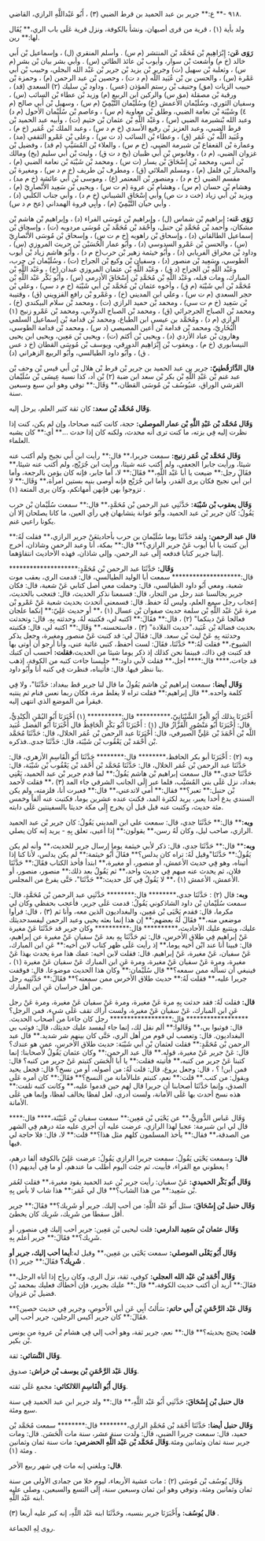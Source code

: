 ٩١٨ -** ع:** جرير بن عبد الحميد بن قرط الضبي (٣) ، أَبُو عَبْداللَّهِ الرازي، القاضي.

ولد بأية (١) ، قرية من قرى أصبهان، ونشأ بالكوفة، ونزل قرية عَلَى باب الري،** يُقَال لها:** رين.

**رَوَى عَن:** إِبْرَاهِيم بْن مُحَمَّد بْن المنتشر (م س) . وأسلم المنقري (ل) ، وإسماعيل بْن أَبي خالد (خ م) وأشعث بْن سوار، وأيوب بْن عائذ الطائي (س) . وأبي بشر بيان بْن بشر (م س) ، وثعلبة بْن سهيل (ت) وجرير بْن يزيد بْن جرير بْن عَبْد الله البجلي، وحبيب بْن أَبي عَمْرة (س) ، والحسن بن بْن عُبَيد اللَّه (م د ت) ، وحصين بْن عبد الرحمن (م) ، وحمزة بْن حبيب الزيات (مق) وحنيف بْن رستم المؤذن (عس) . وداود بْن سليك (٢) السعدي (قد) ، ورقبة بْن مصقلة (مق س) والركين ابن الربيع (م) وزيد بْن عطاء بْن السائب (س) ، وسفيان الثوري، وسُلَيْمان الأعمش (ع) وسُلَيْمان التَّيْمِيّ (م س) ، وسهيل بْن أَبي صالح (م ٤) وشَيْبَة بْن نعامة الضبي، وطلق بْن معاوية (م س) ، وعاصم بْن سُلَيْمان الأحول (م د) وعبد الله بْنشبرمة الضبي (س) ، وعَبْد اللَّهِ بْن عثمان بْن خثيم (ت) ، وأبيه عبد الحميد بْن قرط الضبي، وعبد العزيز بْن رفيع الأسدي (خ م د س) ، وعبد الملك بْن عُمَير (خ م) ، وعُبَيد اللَّه بْن عُمَر (ق) ، وعطاء بْن السائب (د ت س) ، وعلى بْن عَمْرو الثقفي (مد) ، وعمارة بْن القعقاع بْن شبرمة الضبي، (خ م س) ، والعلاء بْن المُسَيَّب (م قد) ، وفضيل بْن غزوان الضبي، (م د) ، وقابوس بْن أَبي ظبيان (بخ د ت ق) ، وليث بْن أَبي سليم (بخ) ومالك بْن أنس، ومحمد بْن إِسْحَاقَ بْن يسار (ت س) ، ومحمد بْن شَيْبَة بْن نعامة الضبي (م) ، والمختار بْن فلفل (م) ، ومسلم الملائي (ق) ، ومطرف بْن طريف (خ م د س) ، ومغيرة بْن مقسم الضبي (خ م د) ، ومنصور بْن المعتمر (ع) ، وموسى بْن أَبي عائشة (خ م مد) ، وهشام بْن حسان (م س) ، وهشام بْن عروة (م ت س) ، ويحيى بْن سَعِيد الأَنْصارِيّ (م) ، ويزيد بْن أَبي زياد (خت د ت ص) وأبي إِسْحَاق الشيباني (خ م د) ، وأبي جناب الكلبي (د) ، وأبي حيان التَّيْمِيّ (م) ، وأَبِي فروة الهمداني (عخ م د س) .

**رَوَى عَنه:** إبراهيم بْن شماس (ل) ، وإبراهيم بْن مُوسَى الفراء (د) ، وإبراهيم بْن هاشم بْن مشكان، وأحمد بْن مُحَمَّدِ بْن حنبل، وأَحْمَد بْن مُحَمَّد بْن مُوسَى مردويه (ت) ، وإسحاق بْن إسماعيل الطالقاني (د) ، وإسحاق بْن راهويه (خ م ت س) ، وإسحاق بْن مُوسَى الأَنْصارِيّ (س) ، والحسن بْن عَمْرو السدوسي (د) ، وأَبُو عمار الْحُسَيْن بْن حريث المروزي (س) ، وداود بْن مخراق الفريابي (د) ، وأَبُو خيثمة زهير بْن حرب(خ م د) ، وأَبُو هاشم زياد بْن أيوب الطوسي، وسَعِيد بْن منصور (د) ، وسفيان بْن وكيع بْن الجراح (ت) ، وسُلَيْمان بْن حرب، وعَبْد اللَّهِ بْن الجراح (د ق) ، وعَبْد اللَّهِ بْن عثمان المروزي عبدان (خ) ، وعَبْد اللَّهِ بْن المبارك، ومات قبله، وعَبْد اللَّهِ بْن مُحَمَّدِ بْن إِسْحَاقَ الأدرمي (س) ، وأَبُو بَكْر عَبْد اللَّهِ بْن مُحَمَّد بْن أَبي شَيْبَة (م ق) ، وأخوه عثمان بْن مُحَمَّد بْن أَبي شَيْبَة (خ م د سي) ، وعلي بْن حجر السعدي (م ت س) ، وعلي ابن المديني (خ) ، وعَمْرو بْن رافع القزويني (ق) ، وقتيبة بْن سَعِيد (خ م ت سي) ، ومحمد بْن حميد الرازي (ت) ، ومحمد بْن سلام البيكندي (خ) ، ومحمد بْن الصباح الجرجرائي (ق) ، ومحمد بْن الصباح الدولابي، ومحمد بْن عَمْرو زنيج (١) الرازي (م د) ، ومُحَمَّد بن عيسى ابن الطباع، ومحمد بْن قدامة بْن إسماعيل السلمي الْبُخَارِيّ، ومحمد بْن قدامة بْن أعين المصيصي (د س) ، ومحمد بْن قدامة الطوسي، وهارون بْن عباد الأزدي (د) ، ويحيى بْن أكثم (ت) ، ويحيى بْن مَعِين، ويحيى ابن يحيى النيسابوري (خ م) ، ويعقوب بْن إِبْرَاهِيم الدورقي، ويوسف بْن مُوسَى القطان (خ د عس ق) ، وأَبُو داود الطيالسي، وأَبُو الربيع الزهراني (د) .

**قال الدَّارَقُطنِيّ:** جرير بن عبد الحميد بن جرير بْن قرط بْن هلال بْن أَبي قيس بْن وحف بْن عبد غنم بْن عَبْدِ اللَّهِ بْن بكر بْن سعد ابن ضبة (٢) بْن أد، كذا نسبة عِيسَى بْن سُلَيْمان القرشي الوراق، عنيُوسُف بْن مُوسَى القطان،** وَقَال:** توفي وهو ابن سبع وسبعين سنة.

**وَقَال مُحَمَّد بْن سعد:** كان ثقة كثير العلم، يرحل إليه.

**وَقَال مُحَمَّد بْن عَبْدِ اللَّهِ بْن عمار الموصلي:** حجة، كانت كتبه صحاحا، وإن لم يكن، كنت إذا نظرت إليه فِي بزته، ما كنت ترى أنه محدث، ولكنه كان إذا حدث ...** أي:** كان يشبه العلماء.

**وَقَال مُحَمَّد بْن عُمَر زنيج:** سمعت جريرا،** قال:** رأيت ابن أَبي نجيح ولم أكتب عنه شيئا، ورأيت جابرا الجعفي، ولم أكتب عنه شيئا، ورأيت ابن جُرَيْج، ولم أكتب عنه شيئا،** فقَالَ رجل:** ضيعت يا أبا عَبْد اللَّهِ،** فقَالَ:** لا، أما جابر، فإنه كان يؤمن بالرجعة، وأما ابن أَبي نجيح فكان يرى القدر، وأما ابن جُرَيْج فإنه أوصى بنيه بستين امرأة،** وَقَال:** لا تزوجوا بهن فإنهن أمهاتكم، وكان يرى المتعة (١) .

**وَقَال يعقوب بْن شَيْبَة:** حَدَّثَنِي عبد الرحمن بْن مُحَمَّدٍ،** قال:** سمعت سُلَيْمان بْن حرب يَقُولُ: كان جرير بْن عبد الحميد، وأَبُو عوانة يتشابهان فِي رأي العين، ما كانا يصلحان إلا أن يكونا راعيي غنم.

**قال عبد الرحمن:** ولقد حَدَّثَنَا يوما سُلَيْمان بن حرب بأحاديثعَنْ جرير الرازي،** فقلت لَهُ:** أين كتبت يا أبا أيوب عَنْ جرير الرازي؟** قال:** بمكة، أنا وعبد الرحمن وشاذان، أخرج إلينا جرير كتابا فدفعه إِلَى عبد الرحمن، وإلى شاذان، فهذه الأحاديث انتقاؤهما.

**وَقَال:** حَدَّثَنَا عبد الرحمن بْن مُحَمَّدٍ:******************** قال:******************** سمعت أبا الوليد الطيالسي، قال: قدمت الري، بعقب موت شعبة، ومعي أَبُو داود الطيالسي، قال: وحملت معي أصل كتابي عَنْ شعبة، قال: فكان جرير يجالسنا عند رجل من التجار، قال: فسمعنا نذكر الحديث، قال: فتعجب بالحديث، إعجاب رجل سمع العلم، وليس لَهُ حفظ. قال: فسمعني أتحدث بحديث شعبة عَنْ عَمْرو بْن مرة عَنْ عَبْد اللَّهِ بْن سلمة حديث صفوان بْن عسال (١) ،** أو حديث عَلِيّ:** إنكما علجان فعالجا عَنْ دينكما" (٢) ، قال:** فقَالَ:** اكتبه لي، فكتبته لَهُ، وحدثته بِهِ. قال: وتحدثت بحديث فضالة بْن عُبَيد،"حديث القلادة" (٣) ، فاستحسنه،** وَقَال:** اكتبه لي، قال: فكتبته وحدثته بِهِ عَنْ ليث بْن سعد. قال: فقَالَ لي: قد كتبت عَنْ منصور ومغيرة، وجعل يذكر الشيوخ،** فقلت لَهُ:** حَدَّثَنَا، فقَالَ: لست أحفظ، كتبي غائبة عني، وأنا أرجو أن أوتى بها قد كتبت فِي ذاك، فبينما نحن كذلك إذ ذكر يوما شيئا من الحديث،**فقلت:** أحسب أن كتبك قد جاءت،**** قال:**** أجل،** فقلت لأبي داود:** جليسنا جاءت كتبه من الكوفة، إذهب بنا ننظر فيها. قال: فأتيناه، فنظرت فِي كتبه أنا وأَبُو داود.

**وَقَال أيضا:** سمعت إبراهيم بْن هاشم يَقُولُ ما قال لنا جرير قط ببغداد: حَدَّثَنَا"، ولا فِي كلمة واحده.** قال إبراهيم:** فقلت تراه لا يغلط مرة، فكان ربما نعس فنام ثم ينتبه فيقرأ من الموضع الذي انتهى إليه.

أَخْبَرَنَا بذلك أَبُو الْعِزّ الشَّيْبَانِيّ،********** قال:********** (١) أَخْبَرَنَا أَبُو اليُمْنِ الْكِنْدِيُّ، قال: أَخْبَرَنَا أَبُو مَنْصُورٍ الْقَزَّازُ قال (١) : أَخْبَرَنَا أَبُو بَكْرٍ الْحَافِظُ قال أَخْبَرَنَا أَبُو الفضل عُبَيد اللَّه بْن أَحْمَدَ بْن عَلِيٍّ الصيرفي، قال: أَخْبَرَنَا عبد الرحمن بْن عُمَر الخلال، قال: حَدَّثَنَا مُحَمَّد بْن أَحْمَد بْن يَعْقُوب بْن شَيْبَة، قال: حَدَّثَنَا جدي..فذكره.

وبه (٢) : أَخْبَرَنَا أبو بكر الحافظ،******** قال:******** حَدَّثَنَا أَبُو الْقَاسِمِ الأزهري، قال: حَدَّثَنَا عبد الرحمن بْن عُمَر الخلال، قال: حَدَّثَنَا مُحَمَّد بْن أَحْمَد بْن يَعْقُوب بْن شَيْبَة، قال: حَدَّثَنَا جدي،** قال سمعت إبراهيم بْن هاشم يَقُولُ:** لما قدم جرير بْن عبد الحميد، يَعْنِي بغداد، نزل عَلَى بني المُسَيَّب، فلما عبر إِلَى الجانب الشرقي جاء المد (٣) ،** فقلت لأحمد بْن حنبل:** تعبر؟** فقال:** أمي لاتدعني،** قال:** فعبرت أنا، فلزمته، ولم يكن السندي يدع أحدا يعبر، يريد لكثرة المد، فكنت عنده عشرين يوما، فكتبت عنه ألفاً وخمس مئة حديث، وكتبت عنه قبل قبل أن يخرج إِلَى مكة حديثا بالسفينتين عَلَى دابته.

**وبه:**** قال:** حَدَّثَنَا جدي، قال: سمعت علي ابن المديني يَقُولُ: كان جرير بْن عبد الحميد الرازي، صاحب ليل، وكان لَهُ رسن،** يقولون:** إذا أعيى، تعلق بِهِ - يريد إنه كان يصلي.

**وبه:**** قال:** حَدَّثَنَا جدي، قال: ذكر لأبي خيثمة يوما إرسال جرير للحديث،** وأنه لم يكن يَقُولُ:** حَدَّثَنَا"وقيل لَهُ: تراه كان يدلس؟** فقَالَ أَبُو خيثمة:** لم يكن يدلس، لأنا كنا إذا أتيناه، وهو فِي حديث الأعمش، أو منصور، أو مغيرة،** ابتدأ فأخذ الكتاب فقَالَ:** حَدَّثَنَا فلان، ثم يحدث عنه مبهم فِي حديث واحد،** ثم يَقُولُ بعد ذلك:** منصور، منصور، أو الأعمش، الأعمش (١) ،** لا يَقُولُ فِي كل حديث:** حَدَّثَنَا"، حَتَّى يفرغ من المجلس.

**وبه:** قال (٢) : حَدَّثَنَا جدي،******** قال:******** حَدَّثَنِي عبد الرحمن بْن مُحَمَّدٍ، قال: سمعت سُلَيْمان بْن داود الشاذكوني يَقُولُ: قدمت عَلَى جرير، فأعجب بحفظي وكان لي مكرما، قال: فقدم يَحْيَى بْن مَعِين، والبغداديون الذين معه، وأنا ثم (٣) ، قال: فرأوا موضعي منه،** فقَالَ لَهُ بعضهم:** إن هذا إنما بعثه يحيى وعبد الرحمن ليفسدحديثك عليك، ويتتبع عليك الأحاديث،********** قال:********** وكان جرير قد حَدَّثَنَا عَنْ مغيرة عَنْ إبراهيم فِي طلاق الأخرس، قال: ثم حَدَّثَنَا بِهِ بعد عَنْ سفيان عَنْ مغيرة عن إبراهيم، قال: فبينا أنا عند ابْن أخيه يوما،** إذ رأيت عَلَى ظهر كتاب لابن أخيه:** عَنِ ابن المبارك، عَنْ سفيان، عَنْ مغيرة، عَنْ إبراهيم. قال: فقلت لابن أخيه: عمك هذا مرة يحدث بهذا عَنْ مغيرة، ومرة عَنْ سفيان عَنْ مغيرة، ومرة عَنِ ابن المبارك عَنْ سفيان عَنْ مغيرة (١) ، فينبغي أن تسأله ممن سمعه؟** قال سُلَيْمان:** وكان هذا الحديث موضوعا. قال: فوقفت جريرا عليه،** فقلت لَهُ:** حديث طلاق الأخرس ممن سمعته؟** فقَالَ:** حَدَّثَنِيه رجل من أهل خراسان عَنِ ابن المبارك.

**قال:** فقلت لَهُ: فقد حدثت بِهِ مرة عَنْ مغيرة، ومرة عَنْ سفيان عَنْ مغيرة، ومرة عَنْ رجل عَنِ ابن المبارك، عَنْ سفيان عَنْ مغيرة، ولست أراك تقف عَلَى شيء، فمن الرجل؟****************** قال:****************** رجل كان جاءنا من أصحاب الحديث. قال: فوثبوا بي،** وَقَالوا:** ألم نقل لك، إنما جاء ليفسد عليك حديثك، قال: فوثب بي البغداديون. قال: وتعصب لي قوم من أهل الري، حَتَّى كان بينهم شر شديد.** قال عبد الرحمن بْن مُحَمَّدٍ:** فقلت لعثمان بْن أَبي شَيْبَة: حديث طلاق الأخرس، عمن هو عندك؟ قال: عَنْ جرير عَنْ مغيرة، قوله.** قال عبد الرحمن:** وكان عثمان يَقُولُ لأصحابنا: إنما كتبنا عَنْ جرير من كتبه،** فأتيته فقلت:** يا أبا الْحَسَن كتبتم عَنْ جرير من كتبه؟ قال: فمن أين! ؟ ، قال: وجعل يروغ، قال: قلت لَهُ: من أصوله، أو من نسخ؟ قال: فجعل يحيد ويقول: من كتب.** قلت:** نعم، كتبتم علىالأمانة من النسخ؟** فقَالَ:** كان أمره عَلَى الصدق، وإنما حَدَّثَنَا أصحابنا أن جريرا قال لهم حين قدموا عليه،** وكانت كتبه تلفت:** هذه نسخ أحدث بها عَلَى الأمانة، ولست أدري، لعل لفظا يخالف لفظا، وإنما هي عَلَى الأمانة.

وَقَال عَباس الدُّورِيُّ،** عن يَحْيَى بْن مَعِين:** سمعت سفيان بْن عُيَيْنَة،**** قال:**** قال لي ابن شبرمة: عجبا لهذا الرازي، عرضت عليه أن أجري عليه مئة درهم فِي الشهر من الصدقة،** فقال:** يأخذ المسلمون كلهم مثل هذا؟** قلت:** لا، قال: فلا حاجة لي فيها.

**قال:** وسمعت يَحْيَى يَقُولُ: سمعت جريرا الرازي يَقُولُ: عرضت عَلِيّ بالكوفة ألفا درهم، يعطوني مع القراء، فأبيت، ثم جئت اليوم أطلب ما عندهم، أو ما فِي أيديهم (١) !

**وَقَال أَبُو بَكْر الحميدي:** عَنْ سفيان: رأيت جرير بْن عبد الحميد يقود مغيرة،** فقلت لعُمَر بْن سَعِيد:** من هذا الشاب؟** قال لي عُمَر:** هذا شاب لا بأس بِهِ.

**وَقَال حنبل بْن إِسْحَاقَ:** سئل أَبُو عَبْد اللَّهِ: من أحب إليك. جرير أو شَرِيك؟** فقَالَ:** جرير أقل سقطا من شَرِيك، شَرِيك كان يخطئ.

**وَقَال عثمان بْن سَعِيد الدارمي:** قلت ليحيى بْن مَعِين: جرير أحب إليك فِي منصور، أو شَرِيك؟** فقَالَ:** جرير أعلم بِهِ.

**وَقَال أَبُو يَعْلَى الموصلي:** سمعت يَحْيَى بن مَعِين،** وقيل له:**أيما أحب إليك، جرير أو شَرِيك؟** فقَالَ:** جرير (١) .

**وَقَال أَحْمَد بْن عَبْد الله العجلي:** كوفي، ثقة، نزل الري، وكان رباح إذا أتاه الرجل،** فقَالَ:** أريد أن أكتب حديث الكوفة،** قال:** عليك بجرير، فإن أخطأك فعليك بمحمد بْن فضيل بْن غزوان.

**وَقَال عَبْد الرَّحْمَنِ بْن أَبي حاتم:** سَأَلتُ أَبِي عَن أبي الأَحوص، وجرير فِي حديث حصين؟** فقَالَ:** كان جرير أكيس الرجلين، جرير أحب إلي.

**قلت:** يحتج بحديثه؟** قال:** نعم، جرير ثقة، وهو أخب إلي فِي هشام بْن عروة من يونس بْن بكير.

**وَقَال النَّسَائي:** ثقة.

**وَقَال عَبْد الرَّحْمَنِ بْن يوسف بْن خراش:** صدوق.

**وَقَال أَبُو الْقَاسِمِ اللالكائي:** مجمع عَلَى ثقته.

**قال حنبل بْن إِسْحَاقَ:** حَدَّثَنِي أَبُو عَبْد اللَّهِ،** قال:** ولد جرير ابن عبد الحميد فِي سنة سبع ومئة.

**وَقَال حنبل أيضا:** حَدَّثَنَا أَحْمَد بْن مُحَمَّدٍ الرازي،******** قال:******** سمعت مُحَمَّد بْن حميد، قال: سمعت جريرا الضبي، قال: ولدت سنة عشر، سنة مات الْحَسَن. قال: ومات جرير سنة ثمان وثمانين ومئة.**وَقَال مُحَمَّد بْن عَبْد اللَّهِ الحضرمي:** مات سنة ثمان وثمانين ومئة (١) .

**قال:** وبلغني إنه مات فِي شهر ربيع الأخر.

وَقَال يُوسُف بْن مُوسَى (٢) : مات عشية الأربعاء، ليوم خلا من جمادى الأولى من سنة ثمان وثمانين ومئة، وتوفي وهو ابن ثمان وسبعين سنة، إِلَى التسع والسبعين، وصلى عليه ابنه عَبْد اللَّهِ.

**قال يُوسُف:** وأَخْبَرَنَا جرير بنسبه، وحَدَّثَنَا ابنه عَبْد اللَّهِ، إنه كبر عليه أربعا (٣) .

روى لِهِ الجماعة.